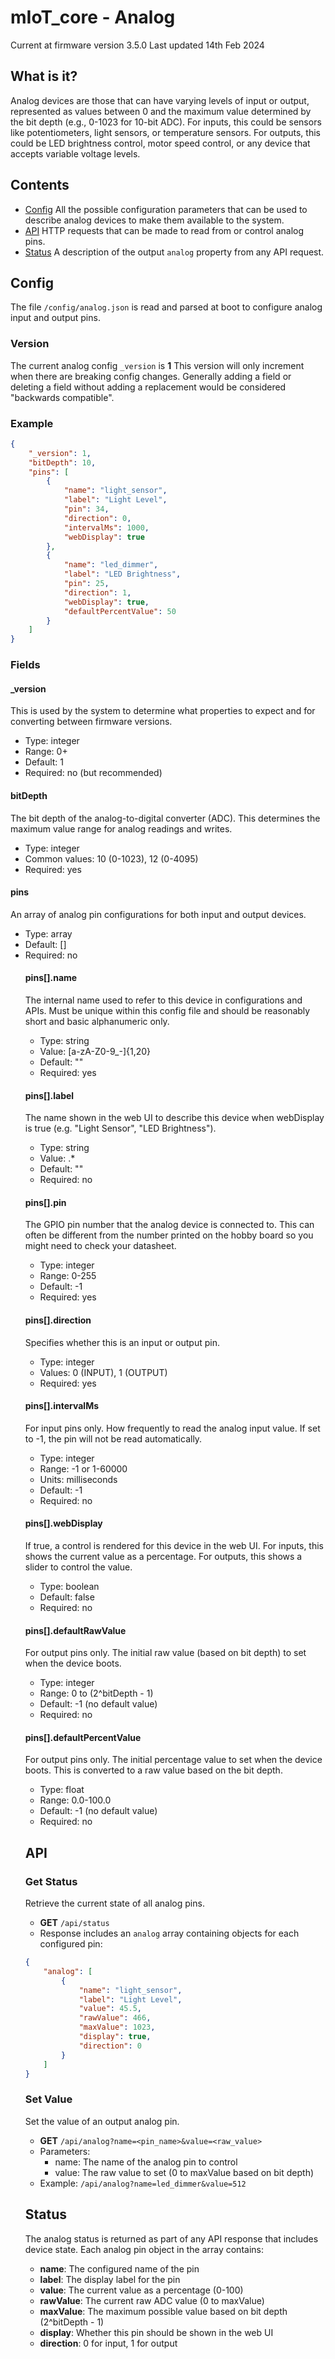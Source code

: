 # mIoT_core - Analog

Current at firmware version 3.5.0
Last updated 14th Feb 2024

## What is it?
Analog devices are those that can have varying levels of input or output, represented as values between 0 and the maximum value determined by the bit depth (e.g., 0-1023 for 10-bit ADC). For inputs, this could be sensors like potentiometers, light sensors, or temperature sensors. For outputs, this could be LED brightness control, motor speed control, or any device that accepts variable voltage levels.

## Contents
* [Config](#config) All the possible configuration parameters that can be used to describe analog devices to make them available to the system.
* [API](#api) HTTP requests that can be made to read from or control analog pins.
* [Status](#status) A description of the output `analog` property from any API request.

## Config
The file `/config/analog.json` is read and parsed at boot to configure analog input and output pins.

### Version
The current analog config `_version` is **1**
This version will only increment when there are breaking config changes. Generally adding a field or deleting a field without adding a replacement would be considered "backwards compatible".

### Example
```json
{
    "_version": 1,
    "bitDepth": 10,
    "pins": [
        {
            "name": "light_sensor",
            "label": "Light Level",
            "pin": 34,
            "direction": 0,
            "intervalMs": 1000,
            "webDisplay": true
        },
        {
            "name": "led_dimmer",
            "label": "LED Brightness",
            "pin": 25,
            "direction": 1,
            "webDisplay": true,
            "defaultPercentValue": 50
        }
    ]
}
```

### Fields

#### _version
This is used by the system to determine what properties to expect and for converting between firmware versions.
* Type: integer
* Range: 0+
* Default: 1
* Required: no (but recommended)

#### bitDepth
The bit depth of the analog-to-digital converter (ADC). This determines the maximum value range for analog readings and writes.
* Type: integer
* Common values: 10 (0-1023), 12 (0-4095)
* Required: yes

#### pins
An array of analog pin configurations for both input and output devices.
* Type: array<object>
* Default: []
* Required: no

#### pins[].name
The internal name used to refer to this device in configurations and APIs. Must be unique within this config file and should be reasonably short and basic alphanumeric only.
* Type: string
* Value: [a-zA-Z0-9_-]{1,20}
* Default: ""
* Required: yes

#### pins[].label
The name shown in the web UI to describe this device when webDisplay is true (e.g. "Light Sensor", "LED Brightness").
* Type: string
* Value: .*
* Default: ""
* Required: no

#### pins[].pin
The GPIO pin number that the analog device is connected to. This can often be different from the number printed on the hobby board so you might need to check your datasheet.
* Type: integer
* Range: 0-255
* Default: -1
* Required: yes

#### pins[].direction
Specifies whether this is an input or output pin.
* Type: integer
* Values: 0 (INPUT), 1 (OUTPUT)
* Required: yes

#### pins[].intervalMs
For input pins only. How frequently to read the analog input value. If set to -1, the pin will not be read automatically.
* Type: integer
* Range: -1 or 1-60000
* Units: milliseconds
* Default: -1
* Required: no

#### pins[].webDisplay
If true, a control is rendered for this device in the web UI. For inputs, this shows the current value as a percentage. For outputs, this shows a slider to control the value.
* Type: boolean
* Default: false
* Required: no

#### pins[].defaultRawValue
For output pins only. The initial raw value (based on bit depth) to set when the device boots.
* Type: integer
* Range: 0 to (2^bitDepth - 1)
* Default: -1 (no default value)
* Required: no

#### pins[].defaultPercentValue
For output pins only. The initial percentage value to set when the device boots. This is converted to a raw value based on the bit depth.
* Type: float
* Range: 0.0-100.0
* Default: -1 (no default value)
* Required: no

## API

### Get Status
Retrieve the current state of all analog pins.
* **GET** `/api/status`
* Response includes an `analog` array containing objects for each configured pin:
```json
{
    "analog": [
        {
            "name": "light_sensor",
            "label": "Light Level",
            "value": 45.5,
            "rawValue": 466,
            "maxValue": 1023,
            "display": true,
            "direction": 0
        }
    ]
}
```

### Set Value
Set the value of an output analog pin.
* **GET** `/api/analog?name=<pin_name>&value=<raw_value>`
* Parameters:
  * name: The name of the analog pin to control
  * value: The raw value to set (0 to maxValue based on bit depth)
* Example: `/api/analog?name=led_dimmer&value=512`

## Status
The analog status is returned as part of any API response that includes device state. Each analog pin object in the array contains:

* **name**: The configured name of the pin
* **label**: The display label for the pin
* **value**: The current value as a percentage (0-100)
* **rawValue**: The current raw ADC value (0 to maxValue)
* **maxValue**: The maximum possible value based on bit depth (2^bitDepth - 1)
* **display**: Whether this pin should be shown in the web UI
* **direction**: 0 for input, 1 for output
